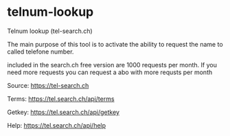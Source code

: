 # telnum-lookup
Telnum lookup (tel-search.ch)

The main purpose of this tool is to activate the ability to request the name to called telefone number.

included in the search.ch free version are 1000 requests per month. If you need more requests you can request a abo with more requsts per month

Source:
https://tel-search.ch

Terms:
https://tel.search.ch/api/terms

Getkey:
https://tel.search.ch/api/getkey

Help:
https://tel.search.ch/api/help
